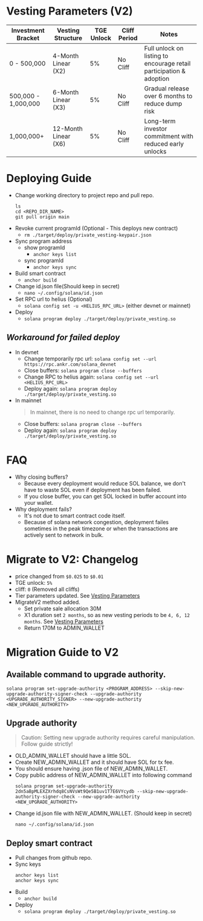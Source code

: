 # Vesting Parameters (V2)
| Investment Bracket    | Vesting Structure     | TGE Unlock | Cliff Period     | Notes                                                               |
|-----------------------|-----------------------|------------|------------------|---------------------------------------------------------------------|
|0 - 500,000            | 4-Month Linear (X2)   | 5%         | No Cliff         | Full unlock on listing to encourage retail participation & adoption |
|500,000 - 1,000,000    | 6-Month Linear (X3)   | 5%         | No Cliff         | Gradual release over 6 months to reduce dump risk                   |
|1,000,000+             | 12-Month Linear (X6)  | 5%         | No Cliff         | Long-term investor commitment with reduced early unlocks            |

# Deploying Guide
- Change working directory to project repo and pull repo.
  ```
  ls
  cd <REPO_DIR_NAME>
  git pull origin main
  ```
- Revoke current programId (Optional - This deploys new contract)
  - `rm ./target/deploy/private_vesting-keypair.json`
- Sync program address
    - show programId
      - `anchor keys list`
    - sync programId
      - `anchor keys sync`
- Build smart contract
  - `anchor build`
- Change id.json file(Should keep in secret)
  - `nano ~/.config/solana/id.json`
- Set RPC url to helius (Optional)
  - `solana config set -u <HELIUS_RPC_URL>` (either devnet or mainnet)
- Deploy
  - `solana program deploy ./target/deploy/private_vesting.so`

## ***Workaround for failed deploy***
- In devnet
  - Change temporarily rpc url: `solana config set --url https://rpc.ankr.com/solana_devnet`
  - Close buffers: `solana program close --buffers`
  - Change RPC to helius again: `solana config set --url <HELIUS_RPC_URL>`
  - Deploy again: `solana program deploy ./target/deploy/private_vesting.so`
- In mainnet
  > In mainnet, there is no need to change rpc url temporarily.
  - Close buffers: `solana program close --buffers`
  - Deploy again: `solana program deploy ./target/deploy/private_vesting.so`
# FAQ
- Why closing buffers?
  - Because every deployment would reduce SOL balance, we don't have to waste SOL even if deployment has been failed.
  - If you close buffer, you can get SOL locked in buffer account into your wallet.
- Why deployment fails?
  - It's not due to smart contract code itself.
  - Because of solana network congestion, deployment failes sometimes in the peak timezone or when the transactions are actively sent to network in bulk.
# Migrate to V2: Changelog
- price changed from `$0.025` to `$0.01`
- TGE unlock: `5%`
- cliff: `0` (Removed all cliffs)
- Tier parameters updated. See [Vesting Parameters](#vesting-parameters-v2)
- MigrateV2 method added.
  - Set private sale allocation 30M
  - X1 duration set `2 months`, so as new vesting periods to be `4, 6, 12 months`. See [Vesting Parameters](#vesting-parameters-v2)
  - Return 170M to ADMIN_WALLET
# Migration Guide to V2
## Available command to upgrade authority.
```
solana program set-upgrade-authority <PROGRAM_ADDRESS> --skip-new-upgrade-authority-signer-check --upgrade-authority <UPGRADE_AUTHORITY_SIGNER> --new-upgrade-authority <NEW_UPGRADE_AUTHORITY>
```
## Upgrade authority
> Caution: Setting new upgrade authority requires careful manipulation. Follow guide strictly!
- OLD_ADMIN_WALLET should have a little SOL.
- Create NEW_ADMIN_WALLET and it should have SOL for tx fee.
- You should ensure having .json file of NEW_ADMIN_WALLET.
- Copy public address of NEW_ADMIN_WALLET into following command
  ```
  solana program set-upgrade-authority 2dn5aBpMLEXZXrhdq8CsNVsWt9Qe5B1uv1T7E6VYcydb --skip-new-upgrade-authority-signer-check --new-upgrade-authority <NEW_UPGRADE_AUTHORITY>
  ```
- Change id.json file with NEW_ADMIN_WALLET. (Should keep in secret)
  ```
  nano ~/.config/solana/id.json
  ```
## Deploy smart contract
- Pull changes from github repo.
- Sync keys
  ```
  anchor keys list
  anchor keys sync
  ```
- Build
  - `anchor build`
- Deploy
  - `solana program deploy ./target/deploy/private_vesting.so`